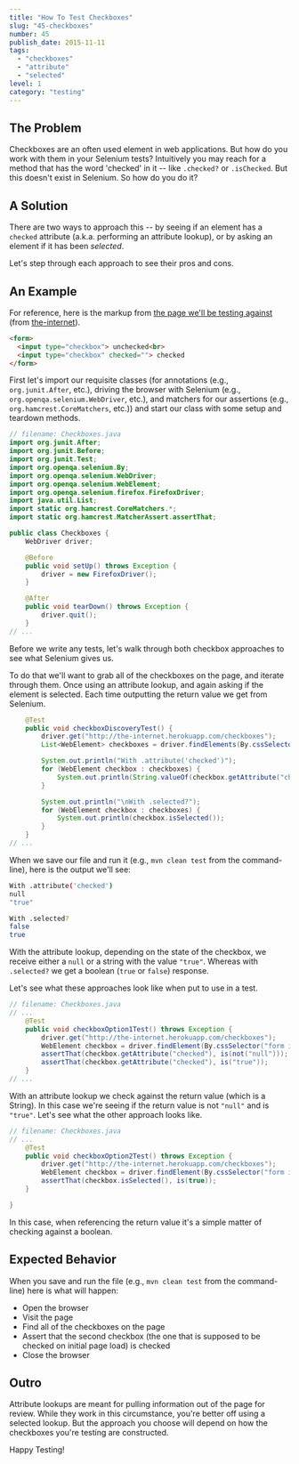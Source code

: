 ```yaml
---
title: "How To Test Checkboxes"
slug: "45-checkboxes"
number: 45
publish_date: 2015-11-11
tags:
  - "checkboxes"
  - "attribute"
  - "selected"
level: 1
category: "testing"
---
```


## The Problem

Checkboxes are an often used element in web applications. But how do you work with them in your Selenium tests? Intuitively you may reach for a method that has the word 'checked' in it -- like `.checked?` or `.isChecked`. But this doesn't exist in Selenium. So how do you do it?

## A Solution

There are two ways to approach this -- by seeing if an element has a `checked` attribute (a.k.a. performing an attribute lookup), or by asking an element if it has been _selected_.

Let's step through each approach to see their pros and cons.

## An Example

For reference, here is the markup from [the page we'll be testing against](http://the-internet.herokuapp.com/checkboxes) (from [the-internet](https://github.com/tourdedave/the-internet)).

```html
<form>
  <input type="checkbox"> unchecked<br>
  <input type="checkbox" checked=""> checked
</form>
```

First let's import our requisite classes (for annotations (e.g., `org.junit.After`, etc.), driving the browser with Selenium (e.g., `org.openqa.selenium.WebDriver`, etc.), and matchers for our assertions (e.g., `org.hamcrest.CoreMatchers`, etc.)) and start our class with some setup and teardown methods.

```java
// filename: Checkboxes.java
import org.junit.After;
import org.junit.Before;
import org.junit.Test;
import org.openqa.selenium.By;
import org.openqa.selenium.WebDriver;
import org.openqa.selenium.WebElement;
import org.openqa.selenium.firefox.FirefoxDriver;
import java.util.List;
import static org.hamcrest.CoreMatchers.*;
import static org.hamcrest.MatcherAssert.assertThat;

public class Checkboxes {
    WebDriver driver;

    @Before
    public void setUp() throws Exception {
        driver = new FirefoxDriver();
    }

    @After
    public void tearDown() throws Exception {
        driver.quit();
    }
// ...
```

Before we write any tests, let's walk through both checkbox approaches to see what Selenium gives us.

To do that we'll want to grab all of the checkboxes on the page, and iterate through them. Once using an attribute lookup, and again asking if the element is selected. Each time outputting the return value we get from Selenium.

```java
    @Test
    public void checkboxDiscoveryTest() {
        driver.get("http://the-internet.herokuapp.com/checkboxes");
        List<WebElement> checkboxes = driver.findElements(By.cssSelector("input[type=\"checkbox\"]"));

        System.out.println("With .attribute('checked')");
        for (WebElement checkbox : checkboxes) {
            System.out.println(String.valueOf(checkbox.getAttribute("checked")));
        }

        System.out.println("\nWith .selected?");
        for (WebElement checkbox : checkboxes) {
            System.out.println(checkbox.isSelected());
        }
    }
// ...
```

When we save our file and run it (e.g., `mvn clean test` from the command-line), here is the output we'll see:

```sh
With .attribute('checked')
null
"true"

With .selected?
false
true
```

With the attribute lookup, depending on the state of the checkbox, we receive either a `null` or a string with the value `"true"`. Whereas with `.selected?` we get a boolean (`true` or `false`) response.

Let's see what these approaches look like when put to use in a test.

```java
// filename: Checkboxes.java
// ...
    @Test
    public void checkboxOption1Test() throws Exception {
        driver.get("http://the-internet.herokuapp.com/checkboxes");
        WebElement checkbox = driver.findElement(By.cssSelector("form input:nth-of-type(2)"));
        assertThat(checkbox.getAttribute("checked"), is(not("null")));
        assertThat(checkbox.getAttribute("checked"), is("true"));
    }
// ...
```

With an attribute lookup we check against the return value (which is a String). In this case we're seeing if the return value is not `"null"` and is `"true"`. Let's see what the other approach looks like.

```java
// filename: Checkboxes.java
// ...
    @Test
    public void checkboxOption2Test() throws Exception {
        driver.get("http://the-internet.herokuapp.com/checkboxes");
        WebElement checkbox = driver.findElement(By.cssSelector("form input:nth-of-type(2)"));
        assertThat(checkbox.isSelected(), is(true));
    }

}
```

In this case, when referencing the return value it's a simple matter of checking against a boolean.

## Expected Behavior

When you save and run the file (e.g., `mvn clean test` from the command-line) here is what will happen:

+ Open the browser
+ Visit the page
+ Find all of the checkboxes on the page
+ Assert that the second checkbox (the one that is supposed to be checked on initial page load) is checked
+ Close the browser

## Outro

Attribute lookups are meant for pulling information out of the page for review. While they work in this circumstance, you're better off using a selected lookup. But the approach you choose will depend on how the checkboxes you're testing are constructed. 

Happy Testing!
